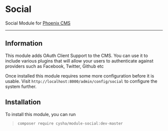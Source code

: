 # Social

Social Module for [Phoenix CMS](https://github.com/cysha/PhoenixCMS)

---

## Information

This module adds OAuth Client Support to the CMS. You can use it to include various plugins that will allow your users to authenticate against providers such as Facebook, Twitter, Github etc

Once installed this module requires some more configuration before it is usable. Visit `http://localhost:8000/admin/config/social` to configure the system further.

## Installation

To install this module, you can run

> `composer require cysha/module-social:dev-master`

